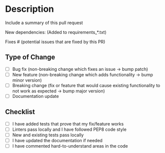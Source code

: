 # Description

Include a summary of this pull request

New dependencies: (Added to requirements_*.txt)

Fixes # (potential issues that are fixed by this PR)

## Type of Change

- [ ] Bug fix (non-breaking change which fixes an issue -> bump patch)
- [ ] New feature (non-breaking change which adds functionality -> bump minor version)
- [ ] Breaking change (fix or feature that would cause existing functionality to not work as expected -> bump major version)
- [ ] Documentation update

## Checklist

- [ ] I have added tests that prove that my fix/feature works
- [ ] Linters pass locally and I have followed PEP8 code style
- [ ] New and existing tests pass locally
- [ ] I have updated the documentation if needed
- [ ] I have commented hard-to-understand areas in the code
